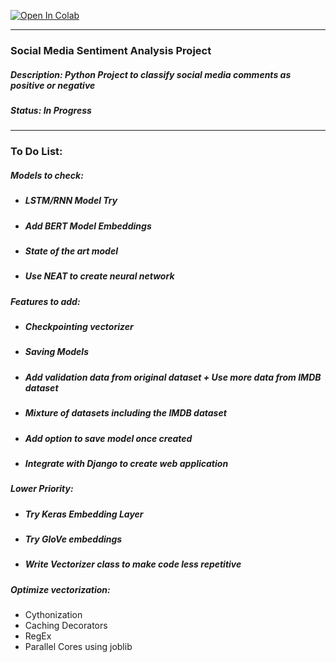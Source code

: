 [![Open In Colab](https://colab.research.google.com/assets/colab-badge.svg)](https://colab.research.google.com/github/dhruvjimulia-sys/Social-Media-Sentiment-Analysis/blob/main/main.ipynb)

---
### **Social Media Sentiment Analysis Project** #
##### Description: Python Project to classify social media comments as positive or negative

##### Status: **In Progress**
---
### To Do List:
##### Models to check:
* ##### LSTM/RNN Model Try
* ##### Add BERT Model Embeddings
* ##### State of the art model
* ##### Use NEAT to create neural network

##### Features to add:
* ##### Checkpointing vectorizer
* ##### Saving Models
* ##### Add validation data from original dataset + Use more data from IMDB dataset
* ##### Mixture of datasets including the IMDB dataset
* ##### Add option to save model once created
* ##### Integrate with Django to create web application

##### Lower Priority:
* ##### Try Keras Embedding Layer
* ##### Try GloVe embeddings
* ##### Write Vectorizer class to make code less repetitive

##### Optimize vectorization:
* Cythonization
* Caching Decorators
* RegEx
* Parallel Cores using joblib